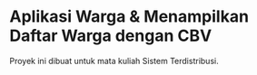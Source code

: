 # Aplikasi Warga & Menampilkan Daftar Warga dengan CBV


Proyek ini dibuat untuk mata kuliah Sistem Terdistribusi.

